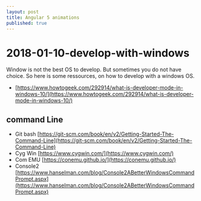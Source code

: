 ```yaml
---
layout: post
title: Angular 5 animations
published: true
---
```


# 2018-01-10-develop-with-windows

Window is not the best OS to develop. But sometimes you do not have choice. So here is some ressources, on how to develop with a windows OS.

* [https://www.howtogeek.com/292914/what-is-developer-mode-in-windows-10/](https://www.howtogeek.com/292914/what-is-developer-mode-in-windows-10/)

## command Line

* Git bash [https://git-scm.com/book/en/v2/Getting-Started-The-Command-Line](https://git-scm.com/book/en/v2/Getting-Started-The-Command-Line)
* Cyg Win [https://www.cygwin.com/](https://www.cygwin.com/)
* Com EMU [https://conemu.github.io/](https://conemu.github.io/)
* Console2 [https://www.hanselman.com/blog/Console2ABetterWindowsCommandPrompt.aspx](https://www.hanselman.com/blog/Console2ABetterWindowsCommandPrompt.aspx)


